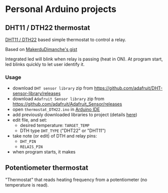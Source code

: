 # Personal Arduino projects

## DHT11 / DTH22 thermostat

[DHT11 / DTH22](https://learn.adafruit.com/dht) based simple thermostat to control a relay.

Based on [MakerduDimanche's gist](https://gist.github.com/MakerduDimanche/cb51ab456589a577b802cc33670b567a)

Integrated led will blink when relay is passing (heat in ON).
At program start, led blinks quickly to let user identify it.

### Usage

- download `DHT sensor library` zip from https://github.com/adafruit/DHT-sensor-library/releases
- download `Adafruit Sensor library` zip from https://github.com/adafruit/Adafruit_Sensor/releases
- open `thermostat_DTH22.ino` in [Arduino IDE](https://www.arduino.cc/en/Main/Software)
- add previously downloaded libraries to project (details [here](https://www.arduino.cc/en/Guide/Libraries#toc4))
- edit file, and set:
    - desired temperature: `TARGET_TEMP`
    - DTH type `DHT_TYPE` ("DHT22" or "DHT11")
- take note (or edit) of DTH and relay pins:
    - `DHT_PIN`
    - `RELAIS_PIN`
- when program starts, it makes

## Potentiometer thermostat

"Thermostat" that reads heating frequency from a potentiometer (no temperature is read).
